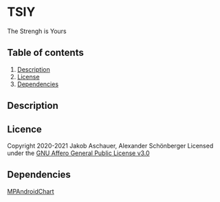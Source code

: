 # TSIY
The Strengh is Yours


## Table of contents
1. [Description](#description)
1. [License](#licence)
1. [Dependencies](#dependencies)


## Description

## Licence
Copyright 2020-2021 Jakob Aschauer, Alexander Schönberger
Licensed under the [GNU Affero General Public License v3.0](https://github.com/aschi2403/TSIY/blob/master/LICENSE)

## Dependencies
[MPAndroidChart](https://github.com/PhilJay/MPAndroidChart)
